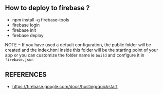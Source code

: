 ## How to deploy to firebase ?
- npm install -g firebase-tools
- firebase login
- firebase init
- firebase deploy

NOTE − If you have used a default configuration, the public folder will be created and the index.html inside this folder will be the starting point of your app or you can customize the folder name ie `build` and configure it in `firebase.json`


## REFERENCES
- https://firebase.google.com/docs/hosting/quickstart